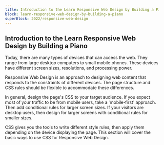 ```yaml
---
title: Introduction to the Learn Responsive Web Design by Building a Piano
block: learn-responsive-web-design-by-building-a-piano
superBlock: 2022/responsive-web-design
---
```


## Introduction to the Learn Responsive Web Design by Building a Piano

Today, there are many types of devices that can access the web. They range from large desktop computers to small mobile phones. These devices have different screen sizes, resolutions, and processing power.

Responsive Web Design is an approach to designing web content that responds to the constraints of different devices. The page structure and CSS rules should be flexible to accommodate these differences.

In general, design the page's CSS to your target audience. If you expect most of your traffic to be from mobile users, take a 'mobile-first' approach. Then add conditional rules for larger screen sizes. If your visitors are desktop users, then design for larger screens with conditional rules for smaller sizes.

CSS gives you the tools to write different style rules, then apply them depending on the device displaying the page. This section will cover the basic ways to use CSS for Responsive Web Design.
